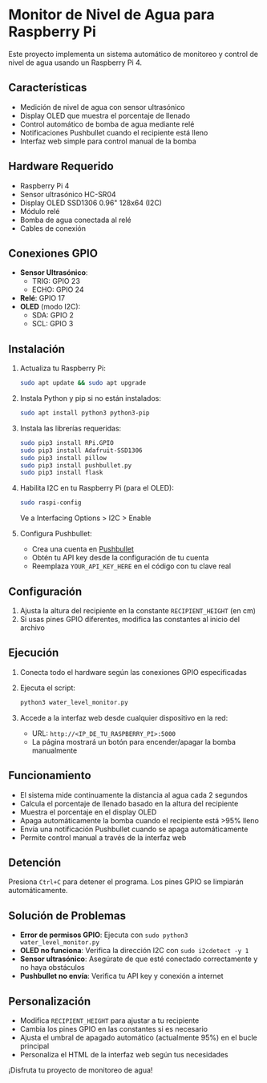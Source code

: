 # Monitor de Nivel de Agua para Raspberry Pi

Este proyecto implementa un sistema automático de monitoreo y control de nivel de agua usando un Raspberry Pi 4.

## Características

- Medición de nivel de agua con sensor ultrasónico
- Display OLED que muestra el porcentaje de llenado
- Control automático de bomba de agua mediante relé
- Notificaciones Pushbullet cuando el recipiente está lleno
- Interfaz web simple para control manual de la bomba

## Hardware Requerido

- Raspberry Pi 4
- Sensor ultrasónico HC-SR04
- Display OLED SSD1306 0.96" 128x64 (I2C)
- Módulo relé
- Bomba de agua conectada al relé
- Cables de conexión

## Conexiones GPIO

- **Sensor Ultrasónico**:
  - TRIG: GPIO 23
  - ECHO: GPIO 24
- **Relé**: GPIO 17
- **OLED** (modo I2C):
  - SDA: GPIO 2
  - SCL: GPIO 3

## Instalación

1. Actualiza tu Raspberry Pi:
   ```bash
   sudo apt update && sudo apt upgrade
   ```

2. Instala Python y pip si no están instalados:
   ```bash
   sudo apt install python3 python3-pip
   ```

3. Instala las librerías requeridas:
   ```bash
   sudo pip3 install RPi.GPIO
   sudo pip3 install Adafruit-SSD1306
   sudo pip3 install pillow
   sudo pip3 install pushbullet.py
   sudo pip3 install flask
   ```

4. Habilita I2C en tu Raspberry Pi (para el OLED):
   ```bash
   sudo raspi-config
   ```
   Ve a Interfacing Options > I2C > Enable

5. Configura Pushbullet:
   - Crea una cuenta en [Pushbullet](https://www.pushbullet.com/)
   - Obtén tu API key desde la configuración de tu cuenta
   - Reemplaza `YOUR_API_KEY_HERE` en el código con tu clave real

## Configuración

1. Ajusta la altura del recipiente en la constante `RECIPIENT_HEIGHT` (en cm)
2. Si usas pines GPIO diferentes, modifica las constantes al inicio del archivo

## Ejecución

1. Conecta todo el hardware según las conexiones GPIO especificadas
2. Ejecuta el script:
   ```bash
   python3 water_level_monitor.py
   ```

3. Accede a la interfaz web desde cualquier dispositivo en la red:
   - URL: `http://<IP_DE_TU_RASPBERRY_PI>:5000`
   - La página mostrará un botón para encender/apagar la bomba manualmente

## Funcionamiento

- El sistema mide continuamente la distancia al agua cada 2 segundos
- Calcula el porcentaje de llenado basado en la altura del recipiente
- Muestra el porcentaje en el display OLED
- Apaga automáticamente la bomba cuando el recipiente está >95% lleno
- Envía una notificación Pushbullet cuando se apaga automáticamente
- Permite control manual a través de la interfaz web

## Detención

Presiona `Ctrl+C` para detener el programa. Los pines GPIO se limpiarán automáticamente.

## Solución de Problemas

- **Error de permisos GPIO**: Ejecuta con `sudo python3 water_level_monitor.py`
- **OLED no funciona**: Verifica la dirección I2C con `sudo i2cdetect -y 1`
- **Sensor ultrasónico**: Asegúrate de que esté conectado correctamente y no haya obstáculos
- **Pushbullet no envía**: Verifica tu API key y conexión a internet

## Personalización

- Modifica `RECIPIENT_HEIGHT` para ajustar a tu recipiente
- Cambia los pines GPIO en las constantes si es necesario
- Ajusta el umbral de apagado automático (actualmente 95%) en el bucle principal
- Personaliza el HTML de la interfaz web según tus necesidades

¡Disfruta tu proyecto de monitoreo de agua!